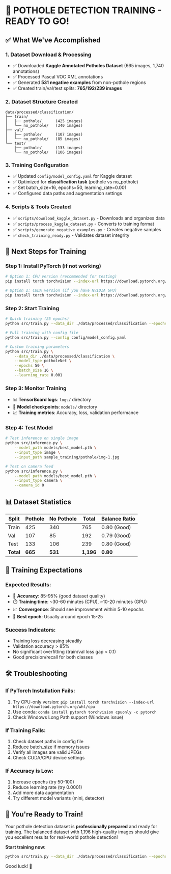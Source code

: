 # 🎯 **POTHOLE DETECTION TRAINING - READY TO GO!**

## ✅ **What We've Accomplished**

### **1. Dataset Download & Processing** 
- ✅ Downloaded **Kaggle Annotated Potholes Dataset** (665 images, 1,740 annotations)
- ✅ Processed Pascal VOC XML annotations 
- ✅ Generated **531 negative examples** from non-pothole regions
- ✅ Created train/val/test splits: **765/192/239 images**

### **2. Dataset Structure Created**
```
data/processed/classification/
├── train/
│   ├── pothole/      (425 images)
│   └── no_pothole/   (340 images)
├── val/
│   ├── pothole/      (107 images)  
│   └── no_pothole/   (85 images)
└── test/
    ├── pothole/      (133 images)
    └── no_pothole/   (106 images)
```

### **3. Training Configuration**
- ✅ Updated `config/model_config.yaml` for Kaggle dataset
- ✅ Optimized for **classification task** (pothole vs no_pothole)
- ✅ Set batch_size=16, epochs=50, learning_rate=0.001
- ✅ Configured data paths and augmentation settings

### **4. Scripts & Tools Created**
- ✅ `scripts/download_kaggle_dataset.py` - Downloads and organizes data
- ✅ `scripts/process_kaggle_dataset.py` - Converts to training format  
- ✅ `scripts/generate_negative_examples.py` - Creates negative samples
- ✅ `check_training_ready.py` - Validates dataset integrity

## 🚀 **Next Steps for Training**

### **Step 1: Install PyTorch (if not working)**
```bash
# Option 1: CPU version (recommended for testing)
pip install torch torchvision --index-url https://download.pytorch.org/whl/cpu

# Option 2: CUDA version (if you have NVIDIA GPU)
pip install torch torchvision --index-url https://download.pytorch.org/whl/cu121
```

### **Step 2: Start Training**
```bash
# Quick training (25 epochs)
python src/train.py --data_dir ./data/processed/classification --epochs 25

# Full training with config file
python src/train.py --config config/model_config.yaml

# Custom training parameters
python src/train.py \
    --data_dir ./data/processed/classification \
    --model_type potholeNet \
    --epochs 50 \
    --batch_size 16 \
    --learning_rate 0.001
```

### **Step 3: Monitor Training**
- 📊 **TensorBoard logs**: `logs/` directory
- 💾 **Model checkpoints**: `models/` directory  
- 📈 **Training metrics**: Accuracy, loss, validation performance

### **Step 4: Test Model**
```bash
# Test inference on single image
python src/inference.py \
    --model_path models/best_model.pth \
    --input_type image \
    --input_path sample_training/pothole/img-1.jpg

# Test on camera feed
python src/inference.py \
    --model_path models/best_model.pth \
    --input_type camera \
    --camera_id 0
```

## 📊 **Dataset Statistics**

| Split | Pothole | No Pothole | Total | Balance Ratio |
|-------|---------|------------|-------|---------------|
| Train | 425     | 340        | 765   | 0.80 (Good)   |
| Val   | 107     | 85         | 192   | 0.79 (Good)   |
| Test  | 133     | 106        | 239   | 0.80 (Good)   |
| **Total** | **665** | **531** | **1,196** | **0.80** |

## 🎯 **Training Expectations**

### **Expected Results:**
- 🎯 **Accuracy**: 85-95% (good dataset quality)
- ⏱️ **Training time**: ~30-60 minutes (CPU), ~10-20 minutes (GPU)
- 📈 **Convergence**: Should see improvement within 5-10 epochs
- 🎯 **Best epoch**: Usually around epoch 15-25

### **Success Indicators:**
- Training loss decreasing steadily
- Validation accuracy > 85%
- No significant overfitting (train/val loss gap < 0.1)
- Good precision/recall for both classes

## 🛠️ **Troubleshooting**

### **If PyTorch Installation Fails:**
1. Try CPU-only version: `pip install torch torchvision --index-url https://download.pytorch.org/whl/cpu`
2. Use conda: `conda install pytorch torchvision cpuonly -c pytorch`
3. Check Windows Long Path support (Windows issue)

### **If Training Fails:**
1. Check dataset paths in config file
2. Reduce batch_size if memory issues
3. Verify all images are valid JPEGs
4. Check CUDA/CPU device settings

### **If Accuracy is Low:**
1. Increase epochs (try 50-100)
2. Reduce learning rate (try 0.0001)
3. Add more data augmentation
4. Try different model variants (mini, detector)

## 🎉 **You're Ready to Train!**

Your pothole detection dataset is **professionally prepared** and ready for training. The balanced dataset with 1,196 high-quality images should give you excellent results for real-world pothole detection!

**Start training now:**
```bash
python src/train.py --data_dir ./data/processed/classification --epochs 25
```

Good luck! 🚀